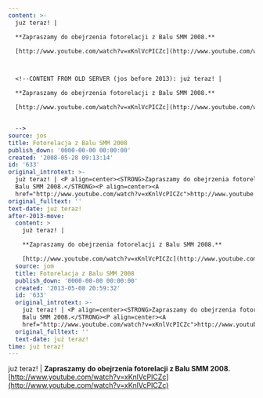 ```yaml
---
content: >-
  już teraz! | 

  **Zapraszamy do obejrzenia fotorelacji z Balu SMM 2008.**

  [http://www.youtube.com/watch?v=xKnlVcPICZc](http://www.youtube.com/watch?v=xKnlVcPICZc)



  <!--CONTENT FROM OLD SERVER (jos before 2013): już teraz! | 

  **Zapraszamy do obejrzenia fotorelacji z Balu SMM 2008.**

  [http://www.youtube.com/watch?v=xKnlVcPICZc](http://www.youtube.com/watch?v=xKnlVcPICZc)


  -->
source: jos
title: Fotorelacja z Balu SMM 2008
publish_down: '0000-00-00 00:00:00'
created: '2008-05-28 09:13:14'
id: '633'
original_introtext: >-
  już teraz! | <P align=center><STRONG>Zapraszamy do obejrzenia fotorelacji z
  Balu SMM 2008.</STRONG><P align=center><A
  href="http://www.youtube.com/watch?v=xKnlVcPICZc">http://www.youtube.com/watch?v=xKnlVcPICZc</A></P>
original_fulltext: ''
text-date: już teraz!
after-2013-move:
  content: >
    już teraz! | 

    **Zapraszamy do obejrzenia fotorelacji z Balu SMM 2008.**

    [http://www.youtube.com/watch?v=xKnlVcPICZc](http://www.youtube.com/watch?v=xKnlVcPICZc)
  source: jom
  title: Fotorelacja z Balu SMM 2008
  publish_down: '0000-00-00 00:00:00'
  created: '2013-05-08 20:59:32'
  id: '633'
  original_introtext: >-
    już teraz! | <P align=center><STRONG>Zapraszamy do obejrzenia fotorelacji z
    Balu SMM 2008.</STRONG><P align=center><A
    href="http://www.youtube.com/watch?v=xKnlVcPICZc">http://www.youtube.com/watch?v=xKnlVcPICZc</A></P>
  original_fulltext: ''
  text-date: już teraz!
time: już teraz!
---
```

już teraz! | 
**Zapraszamy do obejrzenia fotorelacji z Balu SMM 2008.**
[http://www.youtube.com/watch?v=xKnlVcPICZc](http://www.youtube.com/watch?v=xKnlVcPICZc)


<!--CONTENT FROM OLD SERVER (jos before 2013): już teraz! | 
**Zapraszamy do obejrzenia fotorelacji z Balu SMM 2008.**
[http://www.youtube.com/watch?v=xKnlVcPICZc](http://www.youtube.com/watch?v=xKnlVcPICZc)

-->

<!--{{json:{"created_date":"2008-05-28 09:13:14","publish_down":"0000-00-00 00:00:00","id":"633"}}}-->